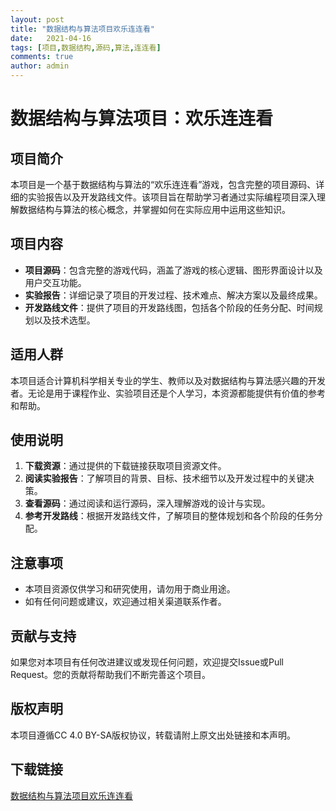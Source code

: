 ```yaml
---
layout: post
title: "数据结构与算法项目欢乐连连看"
date:   2021-04-16
tags: [项目,数据结构,源码,算法,连连看]
comments: true
author: admin
---
```

# 数据结构与算法项目：欢乐连连看

## 项目简介
本项目是一个基于数据结构与算法的“欢乐连连看”游戏，包含完整的项目源码、详细的实验报告以及开发路线文件。该项目旨在帮助学习者通过实际编程项目深入理解数据结构与算法的核心概念，并掌握如何在实际应用中运用这些知识。

## 项目内容
- **项目源码**：包含完整的游戏代码，涵盖了游戏的核心逻辑、图形界面设计以及用户交互功能。
- **实验报告**：详细记录了项目的开发过程、技术难点、解决方案以及最终成果。
- **开发路线文件**：提供了项目的开发路线图，包括各个阶段的任务分配、时间规划以及技术选型。

## 适用人群
本项目适合计算机科学相关专业的学生、教师以及对数据结构与算法感兴趣的开发者。无论是用于课程作业、实验项目还是个人学习，本资源都能提供有价值的参考和帮助。

## 使用说明
1. **下载资源**：通过提供的下载链接获取项目资源文件。
2. **阅读实验报告**：了解项目的背景、目标、技术细节以及开发过程中的关键决策。
3. **查看源码**：通过阅读和运行源码，深入理解游戏的设计与实现。
4. **参考开发路线**：根据开发路线文件，了解项目的整体规划和各个阶段的任务分配。

## 注意事项
- 本项目资源仅供学习和研究使用，请勿用于商业用途。
- 如有任何问题或建议，欢迎通过相关渠道联系作者。

## 贡献与支持
如果您对本项目有任何改进建议或发现任何问题，欢迎提交Issue或Pull Request。您的贡献将帮助我们不断完善这个项目。

## 版权声明
本项目遵循CC 4.0 BY-SA版权协议，转载请附上原文出处链接和本声明。

## 下载链接

[数据结构与算法项目欢乐连连看](https://pan.quark.cn/s/bb0efeb37511)